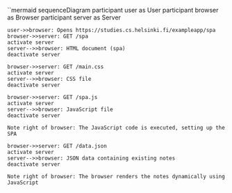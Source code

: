 ``mermaid
sequenceDiagram
    participant user as User
    participant browser as Browser
    participant server as Server

    user->>browser: Opens https://studies.cs.helsinki.fi/exampleapp/spa
    browser->>server: GET /spa
    activate server
    server-->>browser: HTML document (spa)
    deactivate server

    browser->>server: GET /main.css
    activate server
    server-->>browser: CSS file
    deactivate server

    browser->>server: GET /spa.js
    activate server
    server-->>browser: JavaScript file
    deactivate server

    Note right of browser: The JavaScript code is executed, setting up the SPA

    browser->>server: GET /data.json
    activate server
    server-->>browser: JSON data containing existing notes
    deactivate server

    Note right of browser: The browser renders the notes dynamically using JavaScript